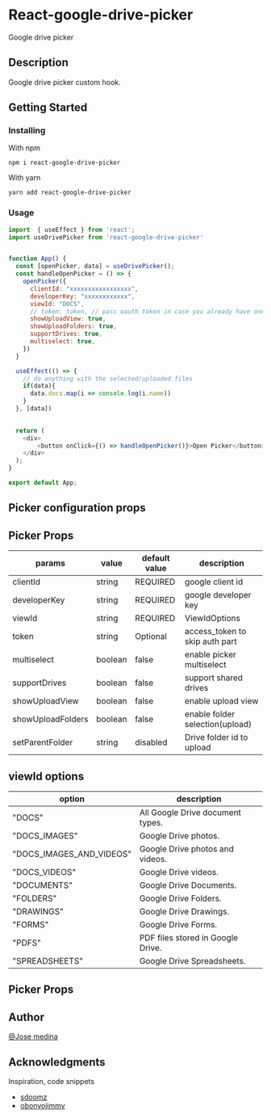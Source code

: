 # React-google-drive-picker

Google drive picker

## Description

Google drive picker custom hook.

## Getting Started

### Installing

With npm
```
npm i react-google-drive-picker
```
With yarn
```
yarn add react-google-drive-picker
```

### Usage

```js
import  { useEffect } from 'react';
import useDrivePicker from 'react-google-drive-picker'


function App() {
  const [openPicker, data] = useDrivePicker();  
  const handleOpenPicker = () => {
    openPicker({
      clientId: "xxxxxxxxxxxxxxxxx",
      developerKey: "xxxxxxxxxxxx",
      viewId: "DOCS",
      // token: token, // pass oauth token in case you already have one
      showUploadView: true,
      showUploadFolders: true,
      supportDrives: true,
      multiselect: true,
    })
  }

  useEffect(() => {
    // do anything with the selected/uploaded files
    if(data){
      data.docs.map(i => console.log(i.name))
    }
  }, [data])

  
  return (
    <div>
        <button onClick={() => handleOpenPicker()}>Open Picker</button>
    </div>
  );
}

export default App;
```


## Picker configuration props

## Picker Props

|    params        |   value  |  default value   |          description          |
|------------------|----------|------------------|-------------------------------|
|    clientId      |  string  |     REQUIRED     |      google client id         |
|    developerKey  |  string  |     REQUIRED     |      google developer key     |
|    viewId        |  string  |     REQUIRED     |         ViewIdOptions         |
|   token          |  string  |     Optional     | access_token to skip auth part|
|  multiselect     |  boolean |     false        | enable picker multiselect     |
| supportDrives    |  boolean |     false        |    support shared drives      |
| showUploadView   |  boolean |     false        |     enable upload view        |
| showUploadFolders|  boolean |     false        |enable folder selection(upload)|
| setParentFolder  |  string  |     disabled     |  Drive folder id to upload    |


  ## viewId options
|    option            |         description             |
|----------------------|---------------------------------|
|    "DOCS"            |All Google Drive document types. |
|  "DOCS_IMAGES"          |Google Drive photos.             
|"DOCS_IMAGES_AND_VIDEOS" |Google Drive photos and videos.  |
|    "DOCS_VIDEOS"        |Google Drive videos.             |
|    "DOCUMENTS"          |	Google Drive Documents.         |
|    "FOLDERS"            |Google Drive Folders.            |
|    "DRAWINGS"           |Google Drive Drawings.           |
|    "FORMS"              |	Google Drive Forms.             |
|    "PDFS"               |PDF files stored in Google Drive.|
|    "SPREADSHEETS"       |Google Drive Spreadsheets.       |

## Picker Props


## Author

[@Jose medina](https://www.linkedin.com/in/jos%C3%A9-medina-56479a128/)


## Acknowledgments
Inspiration, code snippets
* [sdoomz](https://github.com/sdoomz/react-google-picker)
* [obonyojimmy](https://github.com/obonyojimmy/react-drive-picker#readme)